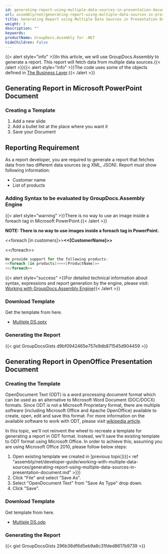 ```yaml
---
id: generating-report-using-multiple-data-sources-in-presentation-document
url: assembly/net/generating-report-using-multiple-data-sources-in-presentation-document
title: Generating Report using Multiple Data Sources in Presentation Document
weight: 3
description: ""
keywords: 
productName: GroupDocs.Assembly for .NET
hideChildren: False
---
```

{{< alert style="info" >}}In this article, we will use GroupDocs.Assembly to generate a report. This report will fetch data from multiple data sources.{{< /alert >}}{{< alert style="info" >}}The code uses some of the objects defined in [The Business Layer](https://docs.groupdocs.com/assembly/net/the-business-layer/).{{< /alert >}}

## Generating Report in Microsoft PowerPoint Document

### Creating a Template

1.  Add a new slide
2.  Add a bullet list at the place where you want it
3.  Save your Document

## Reporting Requirement

As a report developer, you are required to generate a report that fetches data from two different data sources (e:g XML, JSON). Report must show following information:

*   Customer name
*   List of products

### Adding Syntax to be evaluated by GroupDocs.Assembly Engine

{{< alert style="warning" >}}There is no way to use an image inside a foreach tag in Microsoft PowerPoint.{{< /alert >}}

**NOTE: There is no way to use images inside a foreach tag in PowerPoint.**

<<foreach \[in customers\]>>**<<\[CustomerName\]>>**

<</foreach\>>

```csharp
We provide support for the following products:
<<foreach [in products]>><<[ProductName]>>
<</foreach>>
```

{{< alert style="success" >}}For detailed technical information about syntax, expressions and report generation by the engine, please visit: [Working with GroupDocs.Assembly Engine](https://docs.groupdocs.com/assembly/net/working-with-groupdocs-assembly-engine/){{< /alert >}}

### Download Template

Get the template from here.

*   [Multiple DS.pptx](https://github.com/groupdocs-assembly/GroupDocs.Assembly-for-.NET/blob/master/Examples/Data/Source/Presentation%20Templates/Multiple%20DS.pptx?raw=true)

### Generating the Report

{{< gist GroupDocsGists d9bf0942465e757e9db871545d904459 >}}



## Generating Report in OpenOffice Presentation Document

### Creating the Template

OpenDocument Text (ODT) is a word processing document format which can be used as an alternative to Microsoft Word Document (DOC/DOCX) formats. Since ODT is not a Microsoft Proprietary format, there are multiple software (including Microsoft Office and Apache OpenOffice) available to create, open, edit and save this format. For more information on the available software to work with ODT, please visit [wikipedia article](https://en.wikipedia.org/wiki/OpenDocument#Software).

In this topic, we'll not reinvent the wheel to recreate a template for generating a report in ODT format. Instead, we'll save the existing template to ODT format using Microsoft Office. In order to achieve this; assuming you are using Microsoft Office 2010, please follow below steps:

1.  Open existing template we created in [previous topic]({{< ref "assembly/net/developer-guide/working-with-multiple-data-sources/generating-report-using-multiple-data-sources-in-presentation-document.md" >}})
2.  Click "File" and select "Save As".
3.  Select "OpenDocument Text" from "Save As Type" drop down.
4.  Click "Save".

### Download Template

Get template from here.

*   [Multiple DS.odp](https://github.com/groupdocs-assembly/GroupDocs.Assembly-for-.NET/blob/master/Examples/Data/Source/Presentation%20Templates/Multiple%20DS.odp?raw=true)

### Generating the Report

{{< gist GroupDocsGists 296b38df6d5eb9a8c31fded8617b9739 >}}


